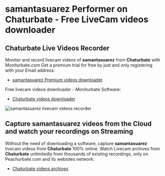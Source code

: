 # samantasuarez Performer on Chaturbate - Free LiveCam videos downloader

## Chaturbate Live Videos Recorder

Monitor and record livecam videos of **samantasuarez** from **Chaturbate** with Moniturbate.com
Get a premium trial for free by just and only registering with your Email address:
* [samantasuarez Premium videos downloader](https://moniturbate.com/request-demo-licence-key.html)

Free livecam videos downloader - Moniturbate Software:
* [Chaturbate videos downloader](https://moniturbate.com/moniturbate-download-software.html)

![samantasuarez livecam videos recorder](https://peachurnet.com/templates/moniturbate-software.png)


## Capture samantasuarez videos from the Cloud and watch your recordings on Streaming

Without the need of downloading a software, capture **samantasuarez** livecam videos from **Chaturbate** 100% online.
Watch Livecam archives from **Chaturbate** unlimitedly from thousands of existing recordings, only on Peachurbate.com and its websites network:
* [Chaturbate videos archives](https://peachurnet.com/)
